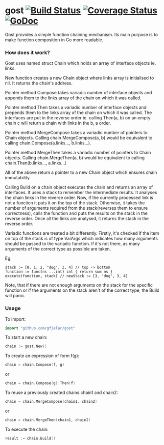 # gost [![Build Status](https://drone.io/github.com/gfjalar/gost/status.png)](https://drone.io/github.com/gfjalar/gost/latest) [![Coverage Status](https://coveralls.io/repos/gfjalar/gost/badge.svg?branch=master)](https://coveralls.io/r/gfjalar/gost?branch=master) [![GoDoc](https://godoc.org/github.com/gfjalar/gost?status.png)](http://godoc.org/github.com/piotrgalar/gost)

Gost provides a simple function chaining mechanism. Its main purpose is to make function composition in Go more readable.

### How does it work?
Gost uses named struct Chain which holds an array of interface objects ie. links.

New function creates a new Chain object where links array is initialised to nil. It returns the chain's address.

Pointer method Compose takes variadic number of interface objects and appends them to the links array of 
the chain on which it was called.

Pointer method Then takes a variadic number of interface objects and prepends them to the links array of
the chain on which it was called. The interfaces are put in the reverse order ie. calling Then(a, b)
on an empty chain c will return a chain with links in the b, a order.

Pointer method MergeCompose takes a variadic number of pointers to Chain objects. Calling chain.MergeCompose(a, b)
would be equivalent to calling chain.Compose(a.links..., b.links...).

Pointer method MergeThen takes a variadic number of pointers to Chain objects. Calling chain.MergeThen(a, b)
would be equivalent to calling chain.Then(b.links..., a.links...)

All of the above return a pointer to a new Chain object which ensures chain immutability.

Calling Build on a chain object executes the chain and returns an array of interfaces.
It uses a stack to remember the intermediate results. It analyses the chain links in the reverse order.
Now, if the currently processed link is not a function it puts it on the top of the stack. Otherwise, it takes
the number of arguments required from the stack(reverses them to ensure correctness), calls the function
and puts the results on the stack in the reverse order. Once all the links are analysed, it returns the stack
in the reverse order.

Variadic functions are treated a bit differently. Firstly, it's checked if the item on top of the stack is
of type VarArgs which indicates how many arguments should be passed to the variadic function. If it's not there,
as many arguments of the correct type as possible are taken.

Eg. 
```
stack := [0, 1, 2, "dog", 3, 4] // top -> bottom
function := func(ns ...int) int { return sum ns }
execute(function, stack) // newStack := [3, "dog", 3, 4]
```

Note, that if there are not enough arguments on the stack for the specific function or if the arguments on the stack
aren't of the correct type, the Build will panic.

### Usage

To import:
```go
import "github.com/gfjalar/gost"
```

To start a new chain:
```go
chain := gost.New()
```

To create an expression of form f(g):
```go
chain = chain.Compose(f, g)
```
or
```go
chain = chain.Compose(g).Then(f)
```

To reuse a previously created chains chain1 and chain2:
```go
chain = chain.MergeCompose(chain1, chain2)
```
or
```go
chain = chain.MergeThen(chain1, chain2)
```

To execute the chain:
```go
result := chain.Build()
```
